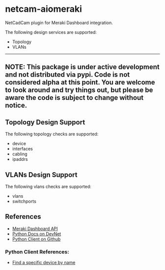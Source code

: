 # netcam-aiomeraki
NetCadCam plugin for Meraki Dashboard integration.

The following design services are supported:

   * Topology
   * VLANs

---
**NOTE**: This package is under active development and not distributed via pypi.  Code is not
considered alpha at this point.  You are welcome to look around and try things out, but
please be aware the code is subject to change without notice.
---

## Topology Design Support

The following topology checks are supported:

   * device
   * interfaces
   * cabling
   * ipaddrs

## VLANs Design Support

The following vlans checks are supported:
   * vlans
   * switchports


## References

   * [Meraki Dashboard API](https://developer.cisco.com/meraki/api-v1/#!introduction)
   * [Python Docs on DevNet](https://developer.cisco.com/meraki/api-v1/#python)
   * [Python Client on Github](https://github.com/meraki/dashboard-api-python/)

### Python Client References:
   * [Find a specific device by name](https://developer.cisco.com/meraki/api-v1/#!get-organization-devices)

